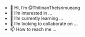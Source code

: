- 👋 Hi, I’m @ThitinanThetsrimueang
- 👀 I’m interested in ...
- 🌱 I’m currently learning ...
- 💞️ I’m looking to collaborate on ...
- 📫 How to reach me ...

<!---
ThitinanThetsrimueang/ThitinanThetsrimueang is a ✨ special ✨ repository because its `README.md` (this file) appears on your GitHub profile.
You can click the Preview link to take a look at your changes.
--->
